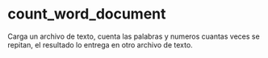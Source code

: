 # count_word_document
Carga un archivo de texto, cuenta las palabras y numeros cuantas veces se repitan, el resultado lo entrega en otro archivo de texto. 
